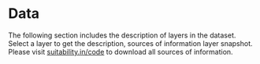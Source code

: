 # Data
The following section includes the description of layers in the dataset. Select a layer to get the description, sources of information layer snapshot. Please visit [suitability.in/code](http://www.suitability.in/code) to download all sources of information.  
